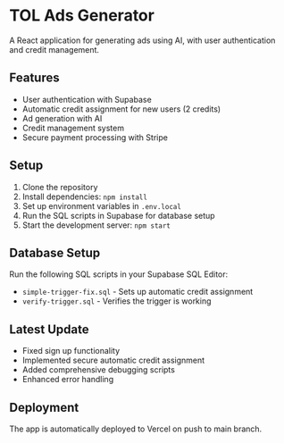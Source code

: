 # TOL Ads Generator

A React application for generating ads using AI, with user authentication and credit management.

## Features

- User authentication with Supabase
- Automatic credit assignment for new users (2 credits)
- Ad generation with AI
- Credit management system
- Secure payment processing with Stripe

## Setup

1. Clone the repository
2. Install dependencies: `npm install`
3. Set up environment variables in `.env.local`
4. Run the SQL scripts in Supabase for database setup
5. Start the development server: `npm start`

## Database Setup

Run the following SQL scripts in your Supabase SQL Editor:
- `simple-trigger-fix.sql` - Sets up automatic credit assignment
- `verify-trigger.sql` - Verifies the trigger is working

## Latest Update

- Fixed sign up functionality
- Implemented secure automatic credit assignment
- Added comprehensive debugging scripts
- Enhanced error handling

## Deployment

The app is automatically deployed to Vercel on push to main branch.
